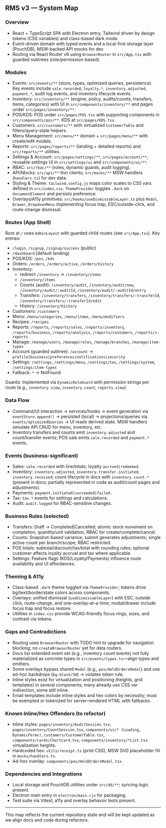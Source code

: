 ## RMS v3 — System Map

### Overview
- React + TypeScript SPA with Electron entry, Tailwind driven by design tokens (CSS variables) and class-based dark mode.
- Event-driven domain with typed events and a local-first storage layer (PouchDB), MSW-backed API mocks for dev.
- Routing via React Router v6 using `BrowserRouter` in `src/App.tsx` with guarded subtrees (role/permission-based).

### Modules
- Events: `src/events/**` (store, types, optimized queries, persistence). Key events include `sale.recorded`, `loyalty.*`, `inventory.adjusted`, `payment.*`, audit log events, and inventory lifecycle events.
- Inventory: `src/inventory/**` (engine, policy, audits/counts, transfers, items, categories) with UI in `src/components/inventory/**` and pages under `src/pages/inventory/**`.
- POS/KDS: POS under `src/pages/POS.tsx` with supporting components in `src/components/pos/**`. KDS at `src/pages/KDS.tsx`.
- Customers: `src/customers/**` with virtualized `CustomerTable` and filters/query-state helpers.
- Menu Management: `src/menu/**` domain + `src/pages/menu/**` with create/edit modals.
- Reports: `src/pages/reports/**` (landing + detailed reports) and `src/reports/**` utilities.
- Settings & Account: `src/pages/settings/**`, `src/pages/account/**`, reusable settings UI in `src/settings/ui` and `src/components/ui/**`.
- RBAC: `src/rbac/**` (roles, dynamic guards, audit logging).
- API/Mocks: `src/api/**` thin clients; `src/mocks/**` MSW handlers (`handlers.ts`) for dev data.
- Styling & Theme: `tailwind.config.js` maps color scales to CSS vars defined in `src/index.css`. `ThemeProvider` toggles `.dark` on `documentElement` and persists preference.
- Overlays/A11y primitives: `src/hooks/useDismissableLayer.ts` plus `Modal`, `Drawer`, `DropdownMenu` implementing focus trap, ESC/outside-click, and route-change dismissal.

### Routes (App Shell)
Root at `/` uses `AdminLayout` with guarded child routes (see `src/App.tsx`). Key entries:
- `/login`, `/signup`, `/signup/success` (public)
- `/dashboard` (default landing)
- POS/KDS: `/pos`, `/kds`
- Orders: `/orders`, `/orders/active`, `/orders/history`
- Inventory:
  - redirect `/inventory` → `/inventory/items`
  - `/inventory/items`
  - Counts (audit): `/inventory/audit`, `/inventory/audit/new`, `/inventory/audit/:auditId`, `/inventory/audit/:auditId/entry`
  - Transfers: `/inventory/transfers`, `/inventory/transfers/:transferId`, `/inventory/transfers/:transferId/edit`
  - History: `/inventory/history`
- Customers: `/customers`
- Menu: `/menu/categories`, `/menu/items`, `/menu/modifiers`
- Recipes: `/recipes`
- Reports: `/reports`, `/reports/sales`, `/reports/inventory`, `/reports/business`, `/reports/analysis`, `/reports/customers`, `/reports/z-reports`
- Manage: `/manage/users`, `/manage/roles`, `/manage/branches`, `/manage/item-types`
- Account (guarded subtree): `/account` → `profile|business|preferences|notifications|security`
- Settings: `/settings`, `/settings/menu`, `/settings/tax`, `/settings/system`, `/settings/item-types`
- Fallback: `*` → NotFound

Guards: Implemented via `DynamicRoleGuard` with permission strings per route (e.g., `inventory.view`, `inventory.count`, `reports.view`).

### Data Flow
- Command/UI interaction → services/hooks → event generation via `eventStore.append()` → persisted (local) → projections/queries via `events/optimizedQueries` → UI reads derived state. MSW handlers simulate API CRUD for menu, inventory, etc.
- Inventory transfers and counts emit `inventory.adjusted` and count/transfer events; POS sale emits `sale.recorded` and `payment.*` events.

### Events (business-significant)
- Sales: `sale.recorded` with line/totals; loyalty `accrued|redeemed`.
- Inventory: `inventory.adjusted`, `inventory.transfer.initiated`, `inventory.received`; count lifecycle in docs with `inventory.count.*` (present in docs; partially represented in code as audit/count pages and adjustments).
- Payments: `payment.initiated|succeeded|failed`.
- Tax: `tax.*` events for settings and calculations.
- Audit: `audit.logged` for RBAC-sensitive changes.

### Business Rules (selected)
- Transfers: Draft → Completed|Cancelled; atomic stock movement on completion, quantity/unit validation, RBAC for create/complete/cancel.
- Counts: Snapshot-based variance; submit generates adjustments; single active count per branch/scope; RBAC restricted.
- POS totals: subtotal/discount/tax/total with rounding rules; optional customer affects loyalty accrual and tax where applicable.
- Settings: Feature flags (KDS/Loyalty/Payments) influence route availability and UI affordances.

### Theming & A11y
- Class-based `.dark` theme toggled via `ThemeProvider`; tokens drive bg/text/border/state colors across components.
- Overlays: unified dismissal (`useDismissableLayer`) with ESC, outside click, route-change, and one-overlay-at-a-time; modal/drawer include focus trap and focus restore.
- Utilities in `index.css` provide WCAG-friendly focus rings, sizes, and contrast via tokens.

### Gaps and Contradictions
- Routing uses `BrowserRouter` with TODO hint to upgrade for navigation blocking; no `createBrowserRouter` yet for data routers.
- Docs list extended event set (e.g., inventory count events) not fully materialized as concrete types in `src/events/types.ts`—align types and emitters.
- Some overlays bypass shared `Modal` (e.g., `pos/HeldOrdersModal`) and use ad-hoc backdrops (`bg-black/50`) → violates token rule.
- Inline styles exist for virtualization and positioning (heights, grid templates) in several components; many already use CSS var indirection, some still inline.
- Email templates include inline styles and hex colors by necessity; must be exempted or tokenized for server-rendered HTML with fallbacks.

### Known Inline/Hex Offenders (to refactor)
- Inline styles: `pages/inventory/AuditSession.tsx`, `pages/inventory/CountSession.tsx`, `components/ui/* (Loading, DynamicForms)`, `customers/CustomerTable.tsx`, `components/cards/ChartCard.tsx`, `components/inventory/*List.tsx` virtualization heights.
- Hardcoded hex: `utils/receipt.ts` (print CSS), MSW SVG placeholder fill in `mocks/handlers.ts`.
- Ad-hoc overlay: `components/pos/HeldOrdersModal.tsx`.

### Dependencies and Integrations
- Local storage and PouchDB utilities under `src/db/**`; syncing logic present.
- Electron main entry in `electron/main.cjs` for packaging.
- Test suite via Vitest; a11y and overlay behavior tests present.

---
This map reflects the current repository state and will be kept updated as we align docs and code during refactors.

